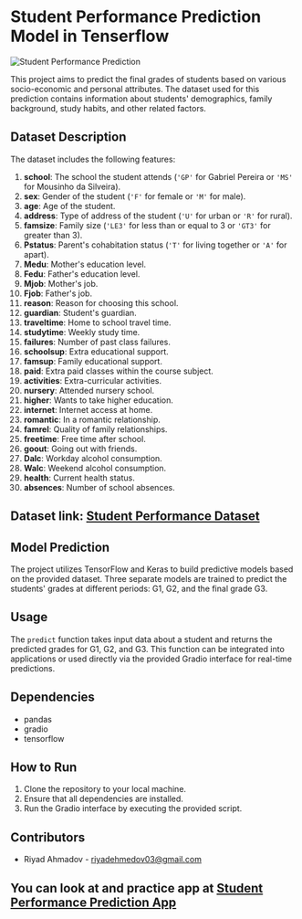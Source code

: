 # Student Performance Prediction Model in Tenserflow

![Student Performance Prediction](https://sansone-ac.com/wp-content/uploads/2022/12/Does-Classroom-Temperature-Affect-Students-Performance.jpg)

This project aims to predict the final grades of students based on various socio-economic and personal attributes. The dataset used for this prediction contains information about students' demographics, family background, study habits, and other related factors.

## Dataset Description

The dataset includes the following features:

1. **school**: The school the student attends (`'GP'` for Gabriel Pereira or `'MS'` for Mousinho da Silveira).
2. **sex**: Gender of the student (`'F'` for female or `'M'` for male).
3. **age**: Age of the student.
4. **address**: Type of address of the student (`'U'` for urban or `'R'` for rural).
5. **famsize**: Family size (`'LE3'` for less than or equal to 3 or `'GT3'` for greater than 3).
6. **Pstatus**: Parent's cohabitation status (`'T'` for living together or `'A'` for apart).
7. **Medu**: Mother's education level.
8. **Fedu**: Father's education level.
9. **Mjob**: Mother's job.
10. **Fjob**: Father's job.
11. **reason**: Reason for choosing this school.
12. **guardian**: Student's guardian.
13. **traveltime**: Home to school travel time.
14. **studytime**: Weekly study time.
15. **failures**: Number of past class failures.
16. **schoolsup**: Extra educational support.
17. **famsup**: Family educational support.
18. **paid**: Extra paid classes within the course subject.
19. **activities**: Extra-curricular activities.
20. **nursery**: Attended nursery school.
21. **higher**: Wants to take higher education.
22. **internet**: Internet access at home.
23. **romantic**: In a romantic relationship.
24. **famrel**: Quality of family relationships.
25. **freetime**: Free time after school.
26. **goout**: Going out with friends.
27. **Dalc**: Workday alcohol consumption.
28. **Walc**: Weekend alcohol consumption.
29. **health**: Current health status.
30. **absences**: Number of school absences.

## Dataset link: [Student Performance Dataset](https://archive.ics.uci.edu/dataset/320/student+performance)

## Model Prediction

The project utilizes TensorFlow and Keras to build predictive models based on the provided dataset. Three separate models are trained to predict the students' grades at different periods: G1, G2, and the final grade G3.

## Usage

The `predict` function takes input data about a student and returns the predicted grades for G1, G2, and G3. This function can be integrated into applications or used directly via the provided Gradio interface for real-time predictions.

## Dependencies

- pandas
- gradio
- tensorflow

## How to Run

1. Clone the repository to your local machine.
2. Ensure that all dependencies are installed.
3. Run the Gradio interface by executing the provided script.

## Contributors

- Riyad Ahmadov - riyadehmedov03@gmail.com

## You can look at and practice app at [Student Performance Prediction App](https://huggingface.co/spaces/riyadahmadov/student_performance_models)
